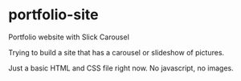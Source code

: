 # portfolio-site
Portfolio website with Slick Carousel

Trying to build a site that has a carousel or slideshow of pictures.

Just a basic HTML and CSS file right now. No javascript, no images.
